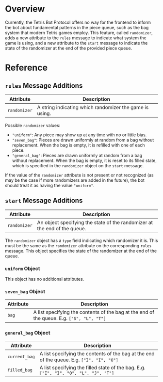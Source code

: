 # Overview

Currently, the Tetris Bot Protocol offers no way for the frontend to inform the
bot about fundamental patterns in the piece queue, such as the bag system that
modern Tetris games employ. This feature, called `randomizer`, adds a new
attribute to the `rules` message to indicate what system the game is using, and
a new attribute to the `start` message to indicate the state of the randomizer
at the end of the provided piece queue.

# Reference

## `rules` Message Additions

Attribute    | Description
---------    | -----------
`randomizer` | A string indicating which randomizer the game is using.

Possible `randomizer` values:
- `"uniform"`: Any piece may show up at any time with no or little bias.
- `"seven_bag"`: Pieces are drawn uniformly at random from a bag without
  replacement. When the bag is empty, it is refilled with one of each piece.
- `"general_bag"`: Pieces are drawn uniformly at random from a bag without
  replacement. When the bag is empty, it is reset to its filled state, which is
  specified in the `randomizer` object on the `start` message.

If the value of the `randomizer` attribute is not present or not recognized (as
may be the case if more randomizers are added in the future), the bot should
treat it as having the value `"uniform"`.

## `start` Message Additions

Attribute    | Description
---------    | -----------
`randomizer` | An object specifying the state of the randomizer at the end of the queue.

The `randomizer` object has a `type` field indicating which randomizer it is.
This must be the same as the `randomizer` attribute on the corresponding `rules`
message. This object specifies the state of the randomizer at the end of the
queue.

### `uniform` Object

This object has no additional attributes.

### `seven_bag` Object

Attribute | Description
--------- | -----------
`bag`     | A list specifying the contents of the bag at the end of the queue. E.g. `["S", "L", "T"]`

### `general_bag` Object

Attribute     | Description
---------     | -----------
`current_bag` | A list specifying the contents of the bag at the end of the queue. E.g. `["I", "I", "O"]`
`filled_bag`  | A list specifying the filled state of the bag. E.g. `["I", "I", "O", "L", "J", "T"]`
